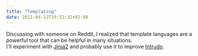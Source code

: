 ```yaml
---
title: "Templating"
date: 2021-04-22T19:52:32+02:00
---
```

Discussing with someone on Reddit, I realized that template languages are a powerful tool that can be helpful in many situations.  
I'll experiment with [Jinja2](https://jinja2docs.readthedocs.io/en/stable/) and probably use it to improve [Intrudo](https://lessonsec.com/posts/dev-chronicles-creating-an-http-attack-client/).
